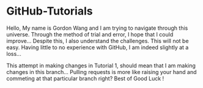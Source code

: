 # GitHub-Tutorials
Hello,
My name is Gordon Wang and I am trying to navigate through this universe.
Through the method of trial and error, I hope that I could improve...
Despite this, I also understand the challenges. This will not be easy.
Having little to no experience with GitHub, I am indeed slightly at a loss...

This attempt in making changes in Tutorial 1, should mean that I am making changes in this branch...
Pulling requests is more like raising your hand and commeting at that particular branch right?
Best of Good Luck !
